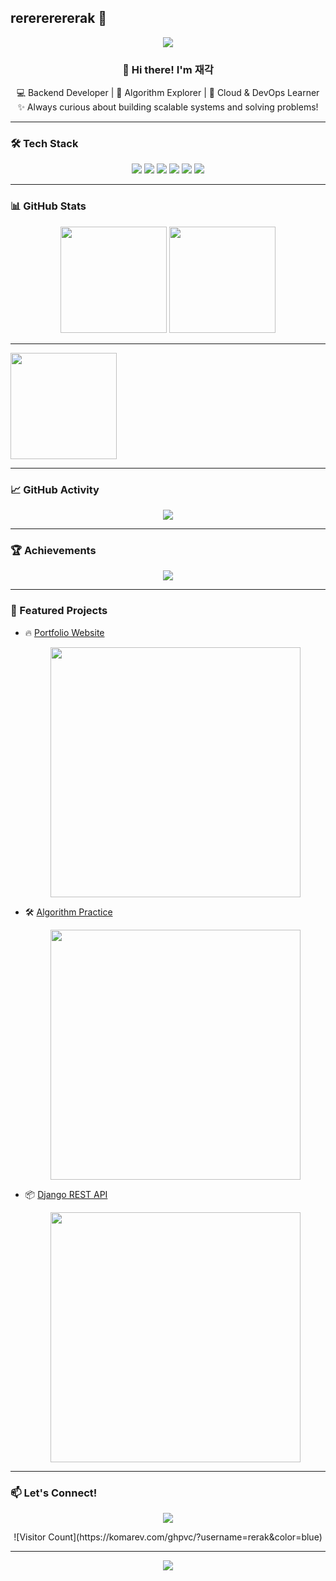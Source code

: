## rerererererak 👋

<!-- 헤더 배너 (움직이는 캡슐 애니메이션) -->
<p align="center">
  <img src="https://capsule-render.vercel.app/api?type=waving&color=gradient&height=200&section=header&text=Welcome%20to%20재각's%20Hub!&fontSize=40&animation=twinkling&fontAlignY=35" />
</p>

<!-- 자기소개 -->
<h3 align="center">👋 Hi there! I'm 재각</h3>
<p align="center">
  💻 Backend Developer | 🚀 Algorithm Explorer | 🌱 Cloud & DevOps Learner <br>
  ✨ Always curious about building scalable systems and solving problems!
</p>

---

### 🛠 Tech Stack
<p align="center">
  <img src="https://img.shields.io/badge/Python-3776AB?style=for-the-badge&logo=python&logoColor=white"/>
  <img src="https://img.shields.io/badge/Django-092E20?style=for-the-badge&logo=django&logoColor=white"/>
  <img src="https://img.shields.io/badge/JavaScript-FFD700?style=for-the-badge&logo=javascript&logoColor=black"/>
  <img src="https://img.shields.io/badge/React-61DAFB?style=for-the-badge&logo=react&logoColor=black"/>
  <img src="https://img.shields.io/badge/AWS-232F3E?style=for-the-badge&logo=amazon-aws&logoColor=white"/>
  <img src="https://img.shields.io/badge/Docker-2496ED?style=for-the-badge&logo=docker&logoColor=white"/>
</p>

---

### 📊 GitHub Stats
<p align="center">
  <img src="https://github-readme-stats.vercel.app/api?username=rerak&show_icons=true&theme=radical" height="170"/>
  <img src="https://github-readme-stats.vercel.app/api/top-langs/?username=rerak&layout=compact&theme=radical" height="170"/>
</p>

---


<a href="https://solved.ac/chjg0827">
    <img src="http://mazassumnida.wtf/api/v2/generate_badge?boj=chjg0827" height="170"/>
  </a>
  
---

### 📈 GitHub Activity
<p align="center">
  <img src="https://github-readme-activity-graph.cyclic.app/graph?username=rerak&theme=react-dark&area=true&hide_border=false" />
</p>

---

### 🏆 Achievements
<p align="center">
  <img src="https://github-profile-trophy.vercel.app/?username=rerak&theme=dracula&no-frame=true&margin-w=15&row=1"/>
</p>

---

### 🚀 Featured Projects
- 🔥 [Portfolio Website](https://github.com/rerak/portfolio)  
  <p align="center">
    <img src="https://media.giphy.com/media/26xBukhg5UqB8f9Wc/giphy.gif" width="400"/>
  </p>
- 🛠️ [Algorithm Practice](https://github.com/rerak/algorithms)  
  <p align="center">
    <img src="https://media.giphy.com/media/l0HlJH5T4O7K3pZ6k/giphy.gif" width="400"/>
  </p>
- 📦 [Django REST API](https://github.com/rerak/django-api)  
  <p align="center">
    <img src="https://media.giphy.com/media/3ohhwytHcusSCXXOUg/giphy.gif" width="400"/>
  </p>

---

### 📫 Let's Connect!
<p align="center">
  <a href="https://velog.io/@yourvelog"><img src="https://img.shields.io/badge/Velog-20C997?style=for-the-badge&logo=velog&logoColor=white"/></a>
</p>

<p align="center">
  ![Visitor Count](https://komarev.com/ghpvc/?username=rerak&color=blue)
</p>

---

<!-- 푸터 배너 (움직이는 캡슐 애니메이션) -->
<p align="center">
  <img src="https://capsule-render.vercel.app/api?type=waving&color=gradient&height=120&section=footer&animation=twinkling"/>
</p>





